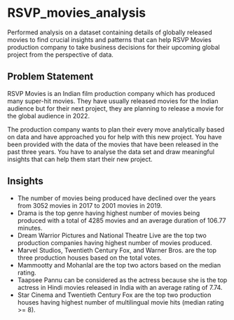 # RSVP_movies_analysis
Performed analysis on a dataset containing details of globally released movies to find crucial insights and patterns that can help RSVP Movies production company to take business decisions for their upcoming global project from the perspective of data.
<br>

## Problem Statement
RSVP Movies is an Indian film production company which has produced many super-hit movies. They have usually released movies for the Indian audience but for their next project, they are planning to release a movie for the global audience in 2022.

The production company wants to plan their every move analytically based on data and have approached you for help with this new project. You have been provided with the data of the movies that have been released in the past three years. You have to analyse the data set and draw meaningful insights that can help them start their new project. 

## Insights
- The number of movies being produced have declined over the years from 3052 movies in
2017 to 2001 movies in 2019.
- Drama is the top genre having highest number of movies being produced with a total of
4285 movies and an average duration of 106.77 minutes. 
- Dream Warrior Pictures and National Theatre Live are the top two production companies
having highest number of movies produced.
- Marvel Studios, Twentieth Century Fox, and Warner Bros. are the top three production houses based on the total votes.
- Mammootty and Mohanlal are the top two actors based on the median rating.
- Taapsee Pannu can be considered as the actress because she is the top actress in Hindi
movies released in India with an average rating of 7.74.
- Star Cinema and Twentieth Century Fox are the top two production houses having highest
number of multilingual movie hits (median rating >= 8).
